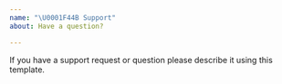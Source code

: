 ```yaml
---
name: "\U0001F44B Support"
about: Have a question?

---
```


If you have a support request or question please describe it using this template.
